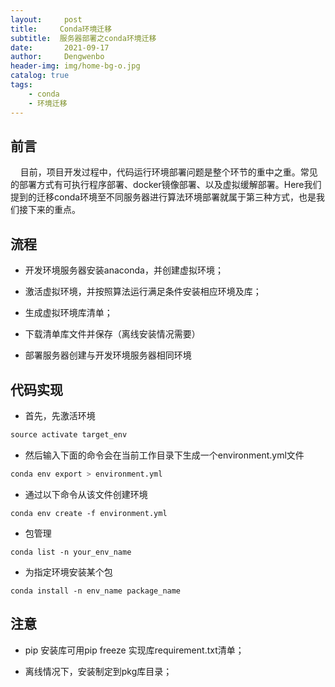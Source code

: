 ```yaml
---
layout:     post
title:     Conda环境迁移
subtitle:  服务器部署之conda环境迁移
date:       2021-09-17
author:     Dengwenbo
header-img: img/home-bg-o.jpg
catalog: true
tags:
    - conda
    - 环境迁移
---
```


## 前言

    目前，项目开发过程中，代码运行环境部署问题是整个环节的重中之重。常见的部署方式有可执行程序部署、docker镜像部署、以及虚拟缓解部署。Here我们提到的迁移conda环境至不同服务器进行算法环境部署就属于第三种方式，也是我们接下来的重点。

## 流程

- 开发环境服务器安装anaconda，并创建虚拟环境；

- 激活虚拟环境，并按照算法运行满足条件安装相应环境及库；

- 生成虚拟环境库清单；

- 下载清单库文件并保存（离线安装情况需要）

- 部署服务器创建与开发环境服务器相同环境

## 代码实现

- 首先，先激活环境

```python
source activate target_env
```

- 然后输入下面的命令会在当前工作目录下生成一个environment.yml文件

```python
conda env export > environment.yml
```

- 通过以下命令从该文件创建环境

```
conda env create -f environment.yml
```

- 包管理

```
conda list -n your_env_name
```

- 为指定环境安装某个包

```
conda install -n env_name package_name
```

## 注意

- pip 安装库可用pip freeze 实现库requirement.txt清单；

- 离线情况下，安装制定到pkg库目录；
